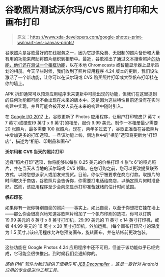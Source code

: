 # 谷歌照片测试沃尔玛/CVS 照片打印和大画布打印

> 原文：<https://www.xda-developers.com/google-photos-print-walmart-cvs-canvas-prints/>

谷歌照片是谷歌最好的在线服务之一，因为它提供免费、无限制的照片备份和大量有用的功能来帮助将照片组织到相册中。最近，谷歌推出了通过文本搜索照片[的功能，他们还在测试一个](https://www.xda-developers.com/google-photos-searchphotos-text/)[相框功能](https://www.xda-developers.com/google-photos-photo-frames-chromecast-nest-hub/)，以在本地 Chromecasts 或智能显示器上显示策划的相册。今天早些时候，我们收到了照片应用程序 4.24 版本的更新，我们设法激活了一个新功能，让你可以在沃尔玛或 CVS 购买照片打印或大型帆布打印挂在你的墙上。

APK 拆卸通常可以预测应用程序未来更新中可能出现的功能，但我们在这里提到的任何功能都可能不会出现在未来的版本中。这是因为这些特性目前还没有在实时构建中实现，并且可能会被开发人员在未来的构建中随时引入。

在 [Google I/O 2017](https://www.xda-developers.com/google-photo-books-suggested-sharing-and-shared-libraries-announced/) 上，谷歌更新了 Photos 应用程序，让用户打印软皮(7 英寸 x 7 英寸)或硬皮(9 英寸 x 9 英寸)的相册，起价 9.99 美元。制作一本相册最少需要 20 张照片，最多需要 100 张照片。现在，两年多过去了，谷歌正准备在谷歌照片中增加更多的打印选项。一旦该功能上线，侧边栏中的“相册”选项将更新为“打印店”，描述为“相册、印刷品和画布”

**沃尔玛和 CVS 当天的照片打印**

选择“照片打印”选项，你将能够以每张 0.25 美元的价格打印 4 张“x 6”的哑光照片，并在当天从当地的沃尔玛或 CVS 领取。在您订购之前，您可以更改提货联系方式，以防您想派家人或朋友来提货。目前，你似乎被要求在商店付款。取照片的时间取决于商店，谷歌照片会告诉你，你需要打电话给商店，以确定照片何时准备好。然而，该应用程序至少会向您显示打印准备就绪的估计时间范围。

**帆布印花**

如果你有一张你特别自豪的照片——事实上，如此自豪，以至于你想把它挂在墙上——那么你会很高兴地知道谷歌照片增加了一个帆布印刷的选项。你可以订购 19.99 美元的 8 英寸 x 8 英寸打印机，29.99 美元的 11 英寸 x 14 英寸打印机，或者 44.99 美元的 16 英寸 x 20 英寸打印机，外加运费。(每个画布打印尺寸的深度为 1.5 英寸。)该应用程序允许您预览画布，旋转画布，并在结帐前更改包装。

* * *

这些功能在 Google Photos 4.24 应用程序中还不可用，但鉴于该功能似乎已经完成，它可能会很快推出。到时候我们会通知你的。

*感谢 PNF 软件为我们提供了使用许可 [JEB Decompiler](https://www.pnfsoftware.com/?aid=xdadev) ，这是一款针对 Android 应用的专业级逆向工程工具。*